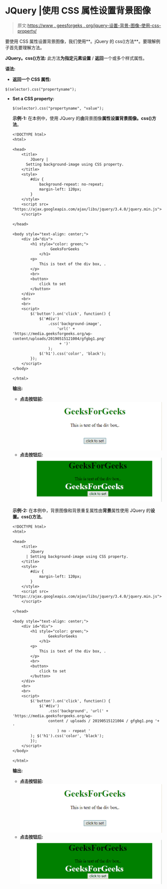 # JQuery |使用 CSS 属性设置背景图像

> 原文:[https://www . geesforgeks . org/jquery-设置-背景-图像-使用-css-property/](https://www.geeksforgeeks.org/jquery-setting-background-image-using-css-property/)

要使用 CSS 属性设置背景图像，我们使用**。jQuery 的 css()方法**。要理解例子首先要理解方法。

**JQuery。css()方法:**
此方法**为指定元素设置** / **返回**一个或多个样式属性。

**语法:**

*   **返回一个 CSS 属性:**

```
$(selector).css("propertyname");

```

*   **Set a CSS property:**

    ```
    $(selector).css("propertyname", "value");

    ```

    **示例-1:** 在本例中，使用 JQuery 的**由**背景图像**属性设置背景图像。css()方法**。

    ```
    <!DOCTYPE html>
    <html>

    <head>
        <title>
            JQuery |
          Setting background-image using CSS property.
        </title>
        <style>
            #div {
                background-repeat: no-repeat;
                margin-left: 120px;
            }
        </style>
        <script src=
    "https://ajax.googleapis.com/ajax/libs/jquery/3.4.0/jquery.min.js">
        </script>

    </head>

    <body style="text-align: center;">
        <div id="div">
            <h1 style="color: green;">  
                     GeeksForGeeks  
                </h1>
            <p>
                This is text of the div box, .
            </p>
            <br>
            <button>
                click to set
            </button>
        </div>
        <br>
        <br>
        <script>
            $('button').on('click', function() {
                $('#div')
                    .css('background-image',
                        'url(' + 
    'https://media.geeksforgeeks.org/wp-content/uploads/20190515121004/gfgbg1.png'
                         + ')'
                    );
                $('h1').css('color', 'black');
            });
        </script>
    </body>

    </html>
    ```

    **输出:**

    *   **点击按钮前:**
        ![](img/be3001c89b90c1e3d80eb6ef11891a3f.png)
    *   **点击按钮后:**
        ![](img/2246f5b5db3f3d609ac0fcf695a19119.png)

    **示例-2:** 在本例中，背景图像和背景重复属性由**背景**属性使用 JQuery 的**设置。css()方法**。

    ```
    <!DOCTYPE html>
    <html>

    <head>
        <title>
            JQuery 
          | Setting background-image using CSS property.
        </title>
        <style>
            #div {
                margin-left: 120px;
            }
        </style>
        <script src=
    "https://ajax.googleapis.com/ajax/libs/jquery/3.4.0/jquery.min.js">
        </script>

    </head>

    <body style="text-align: center;">
        <div id="div">
            <h1 style="color: green;">  
                    GeeksForGeeks  
                </h1>
            <p>
                This is text of the div box, .
            </p>
            <br>
            <button>
                click to set
            </button>
        </div>
        <br>
        <br>
        <script>
            $('button').on('click', function() {
                $('#div')
                    .css('background', 'url(' + 
    'https://media.geeksforgeeks.org/wp- 
                    content / uploads / 20190515121004 / gfgbg1.png '+ '
                        ) no - repeat '
            ); $('h1').css('color', 'black');
            });
        </script>
    </body>

    </html>
    ```

    **输出:**

    *   **点击按钮前:**
        ![](img/be3001c89b90c1e3d80eb6ef11891a3f.png)
    *   **点击按钮后:**
        ![](img/2246f5b5db3f3d609ac0fcf695a19119.png)